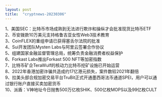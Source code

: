 ```yaml
---
layout: post
title:  "cryptnews-20230306"
---
```

1、美国SEC：比特币市场成熟到无法进行欺诈和操纵才会批准现货比特币ETF  
2、币安拨款10万美元支持格鲁吉亚女性Web3技术教育  
3、CoinFLEX的重组申请已获得塞舌尔法院的批准  
4、Sui开发团队Mysten Labs与阿里云签署合作协议  
5、组建国家金融监督管理总局，统筹负责金融消费者权益保护  
6、Forkast Labs推出Forkast 500 NFT等加密指数  
7、比特币矿企TeraWulf的核动力比特币挖矿设施已开始运营   
8、2022年香港加密诈骗共造成约17亿港元损失，案件数较2021年翻倍  
9、拉美头部合规加密交易平台TruBit正式开通墨西哥法币通道SPEI，用户可以通过银行账户直接买卖加密货币  
10、派盾：V神地址今日抛售500万亿枚SHIK、500亿枚MOPS以及99亿枚CULT  
